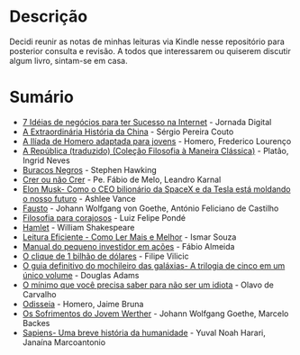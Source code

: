 # Descrição

Decidi reunir as notas de minhas leituras via Kindle nesse repositório para posterior consulta e revisão. A todos que interessarem ou quiserem discutir algum livro, sintam-se em casa.

# Sumário

- [7 Idéias de negócios para ter Sucesso na Internet](books/7%20Idéias%20de%20negócios%20para%20ter%20Sucesso%20na%20Internet) - Jornada Digital
- [A Extraordinária História da China](books/A%20Extraordinária%20História%20da%20China) - Sérgio Pereira Couto
- [A Ilíada de Homero adaptada para jovens](books/A%20Ilíada%20de%20Homero%20adaptada%20para%20jovens) - Homero, Frederico Lourenço
- [A República (traduzido) (Coleção Filosofia à Maneira Clássica)](books/A%20República%20(traduzido)%20(Coleção%20Filosofia%20à%20Maneira%20Clássica)) - Platão, Ingrid Neves
- [Buracos Negros](books/Buracos%20Negros) - Stephen Hawking
- [Crer ou não Crer](books/Crer%20ou%20não%20Crer) - Pe. Fábio de Melo, Leandro Karnal
- [Elon Musk- Como o CEO bilionário da SpaceX e da Tesla está moldando o nosso futuro](books/Elon%20Musk-%20Como%20o%20CEO%20bilionário%20da%20SpaceX%20e%20da%20Tesla%20está%20moldando%20o%20nosso%20futuro) - Ashlee Vance
- [Fausto](books/Fausto%20%5Bcom%20índice%20ativo%5D) - Johann Wolfgang von Goethe, António Feliciano de Castilho
- [Filosofia para corajosos](books/Filosofia%20para%20corajosos) - Luiz Felipe Pondé
- [Hamlet](books/Hamlet) - William Shakespeare
- [Leitura Eficiente - Como Ler Mais e Melhor](books/Leitura%20Eficiente%20-%20Como%20Ler%20Mais%20e%20Melhor) - Ismar Souza
- [Manual do pequeno investidor em ações](books/Manual%20do%20pequeno%20investidor%20em%20ações) - Fábio Almeida
- [O clique de 1 bilhão de dólares](books/O%20clique%20de%201%20bilhão%20de%20dólares) - Filipe Vilicic
- [O guia definitivo do mochileiro das galáxias- A trilogia de cinco em um único volume](books/O%20guia%20definitivo%20do%20mochileiro%20das%20galáxias-%20A%20trilogia%20de%20cinco%20em%20um%20único%20volume) - Douglas Adams
- [O mínimo que você precisa saber para não ser um idiota](books/O%20mínimo%20que%20você%20precisa%20saber%20para%20não%20ser%20um%20idiota) - Olavo de Carvalho
- [Odisseia](books/Odisseia) - Homero, Jaime Bruna
- [Os Sofrimentos do Jovem Werther](books/Os%20Sofrimentos%20do%20Jovem%20Werther) - Johann Wolfgang Goethe, Marcelo Backes
- [Sapiens- Uma breve história da humanidade](books/Sapiens-%20Uma%20breve%20história%20da%20humanidade) - Yuval Noah Harari, Janaína Marcoantonio
